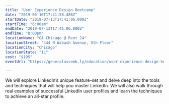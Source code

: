 ```yaml
---
title: "User Experience Design Bootcamp"
date: "2019-06-16T17:41:58.486Z"
startDate: "2019-07-13T17:41:06.000Z"
startTime: "6:00am"
endDate: "2019-07-13T17:41:06.000Z"
endTime: "8:00pm"
locationName: "GA Chicago @ Rent 24"
locationStreet: "444 N Wabash Avenue, 5th Floor"
locationCity: "Chicago"
locationState: "IL"
cost: "$195"
eventUrl: "https://generalassemb.ly/education/user-experience-design-bootcamp/chicago/78162"

---
```


We will explore LinkedIn’s unique feature-set and delve deep into the tools and techniques that will help you master LinkedIn. We will also walk through real examples of successful LinkedIn user profiles and learn the techniques to achieve an all-star profile.


